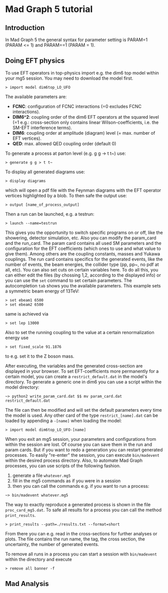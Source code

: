 # Mad Graph 5 tutorial

## Introduction
In Mad Graph 5 the general syntax for parameter setting is PARAM=1 (PARAM <= 1) and PARAM==1 (PARAM = 1).

## Doing EFT physics

To use EFT operators in top-physics import e.g. the dim6 top model within your mg5 session. You may need
to download the model first.

```
> import model dim6top_LO_UFO
```

The available parameters are:
* **FCNC**: configuration of FCNC interactions (=0 excludes FCNC interactions).
* **DIM6^2**: coupling order of the dim6 EFT operators at the squared level (=1 e.g.: cross-section only
contains linear Wilson-coefficients, i.e. the SM-EFT interference terms).
* **DIM6**: coupling order at amplitude (diagram) level (= max. number of EFT vertices).
* **QED**: max. allowed QED coupling order (default 0)

To generate a process at parton level (e.g. g g -> t t~) use:

```
> generate g g > t t~
```

To display all generated diagrams use:

```
> display diagrams
```

which will open a pdf file with the Feynman diagrams with the EFT operator vertices highlighted by a blob.
To then safe the output use:

```
> output [name_of_process_output]
```

Then a run can be launched, e.g. a testrun:

```
> launch --name=testrun
```

This gives you the opportunity to switch specific programs on or off, like the showering, detector
simulation, etc. Also you can modify the param_card and the run_card. The param card contains all
used SM parameters and the configuration for the EFT coefficients (which ones to use and what value to give
them). Among others are the coupling constants, masses and Yukawa couplings.
The run card contains specifics for the generated events, like the number of events, the beam energies, the
collider type (pp, pp~, no pdf at all, etc). You can also set cuts on certain variables here. To do all this,
you can either edit the files (by chossing 1,2, according to the displayed info) or you can use the `set`
command to set certain parameters. The autocompletion `tab` shows you the available parameters. This example
sets a symmetric beam energy of 13TeV:

```
> set ebeam1 6500
> set ebeam2 6500
```
same is achieved via
```
> set lep 13000
```

Also to set the running coupling to the value at a certain renormalization energy use

```
> set fixed_scale 91.1876
```

to e.g. set it to the Z boson mass.

After executing, the variables and the generated cross-section are displayed in your browser. To set
EFT-coefficients more permanently for a certain model, you can create a `restrict_default.dat` in the
model's directory. To generate a generic one in dim6 you can use a script within the model directory:

```
~> python2 write_param_card.dat $$ mv param_card.dat restrict_default.dat
```

The file can then be modified and will set the default parameters every time the model is used. Any other
card of the type `restrict_[name].dat` can be loaded by appending a `-[name]` when loading the model:

```
> import model dim6top_LO_UFO-[name]
```

When you exit an mg5 session, your parameters and configurations from within the session are lost. Of course
you can save them in the run and param cards. But if you want to redo a generation you can restart generated
processes. To easily "re-enter" the session, you can execute `bin/madevent` within the desired process
directory.
Also, to automate Mad Graph processes, you can use scripts of the following fashion.
1. generate a file `whatever.mg5`
2. fill in the mg5 commands as if you were in a session
3. then you can call the commands e.g. if you want to run a process:

```
~> bin/madevent whatever.mg5
```

The way to exactly reproduce a generated process is shown in the file `proc_card_mg5.dat`.
To safe all results for a process you can call the method `print_results`.

```
> print_results --path=./results.txt --format=short
```

From there you can e.g. read in the cross-sections for further analyses or plots. The file
contains the run name, the tag, the cross section, the uncertainty, the number of
generated events.

To remove all runs in a process you can start a session with `bin/madevent` within the
directory and execute

```
> remove all banner -f
```

## Mad Analysis
